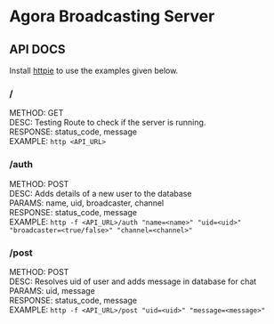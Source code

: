 # Agora Broadcasting Server

## API DOCS

Install [httpie](https://httpie.org/) to use the examples given below.

### /
  
METHOD: GET  
DESC: Testing Route to check if the server is running.  
RESPONSE: status\_code, message  
EXAMPLE: ```http <API_URL>```
  
### /auth

METHOD: POST  
DESC: Adds details of a new user to the database  
PARAMS: name, uid, broadcaster, channel  
RESPONSE: status\_code, message  
EXAMPLE: ```http -f <API_URL>/auth "name=<name>" "uid=<uid>" "broadcaster=<true/false>" "channel=<channel>" ```
  
### /post
  
METHOD: POST  
DESC: Resolves uid of user and adds message in database for chat  
PARAMS: uid, message  
RESPONSE: status\_code, message  
EXAMPLE: ```http -f <API_URL>/post "uid=<uid>" "message=<message>" ```
